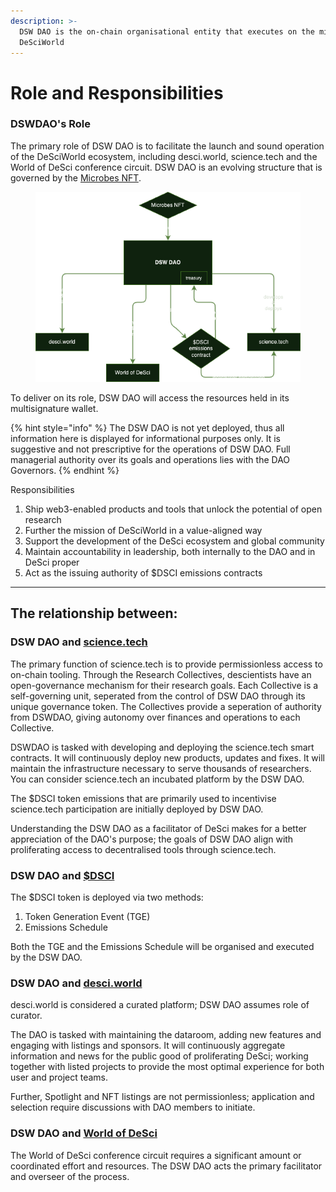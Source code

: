 ```yaml
---
description: >-
  DSW DAO is the on-chain organisational entity that executes on the mission of
  DeSciWorld
---
```


# Role and Responsibilities

### DSWDAO's Role

The primary role of DSW DAO is to facilitate the launch and sound operation of the DeSciWorld ecosystem, including desci.world, science.tech and the World of DeSci conference circuit. DSW DAO is an evolving structure that is governed by the [Microbes NFT](governing-dsw-dao/).&#x20;

<figure><img src="../.gitbook/assets/OrgStructure.drawio.png" alt=""><figcaption></figcaption></figure>

To deliver on its role, DSW DAO will access the resources held in its multisignature wallet.

{% hint style="info" %}
The DSW DAO is not yet deployed, thus all information here is displayed for informational purposes only. It is suggestive and not prescriptive for the operations of DSW DAO. Full managerial authority over its goals and operations lies with the DAO Governors.
{% endhint %}

Responsibilities

1. Ship web3-enabled products and tools that unlock the potential of open research
2. Further the mission of DeSciWorld in a value-aligned way
3. Support the development of the DeSci ecosystem and global community
4. Maintain accountability in leadership, both internally to the DAO and in DeSci proper
5. Act as the issuing authority of $DSCI emissions contracts

***

## The relationship between:&#x20;

### DSW DAO and [science.tech](http://science.tech)

The primary function of science.tech is to provide permissionless access to on-chain tooling. Through the Research Collectives, descientists have an open-governance mechanism for their research goals. Each Collective is a self-governing unit, seperated from the control of DSW DAO through its unique governance token. The Collectives provide a seperation of authority from DSWDAO, giving autonomy over finances and operations to each Collective.

DSWDAO is tasked with developing and deploying the science.tech smart contracts. It will continuously deploy new products, updates and fixes. It will maintain the infrastructure necessary to serve thousands of researchers. You can consider science.tech an incubated platform by the DSW DAO.&#x20;

The $DSCI token emissions that are primarily used to incentivise science.tech participation are initially deployed by DSW DAO.

Understanding the DSW DAO as a facilitator of DeSci makes for a better appreciation of the DAO's purpose; the goals of DSW DAO align with proliferating access to decentralised tools through science.tech.&#x20;

### DSW DAO and [$DSCI](usddsci-or-usdknow-token.md)

The $DSCI token is deployed via two methods:

1. Token Generation Event (TGE)
2. Emissions Schedule

Both the TGE and the Emissions Schedule will be organised and executed by the DSW DAO.&#x20;

### DSW DAO and [desci.world](../ecosystem/terminal/)

desci.world is considered a curated platform; DSW DAO assumes role of curator.

The DAO is tasked with maintaining the dataroom, adding new features and engaging with listings and sponsors. It will continuously aggregate information and news for the public good of proliferating DeSci; working together with listed projects to provide the most optimal experience for both user and project teams.

Further, Spotlight and NFT listings are not permissionless; application and selection require discussions with DAO members to initiate.&#x20;

### DSW DAO and [World of DeSci](../start-here/world-of-desci/)

The World of DeSci conference circuit requires a significant amount or coordinated effort and resources. The DSW DAO acts the primary facilitator and overseer of the process.
